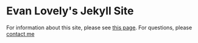 # Evan Lovely's Jekyll Site

For information about this site, please see [this page](http://evanlovely.com/notes/about-this-jekyll-site). For questions, please [contact me](http://evanlovely.com/contact)

